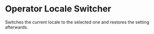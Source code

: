 # Operator Locale Switcher

Switches the current locale to the selected one and restores the setting afterwards.

